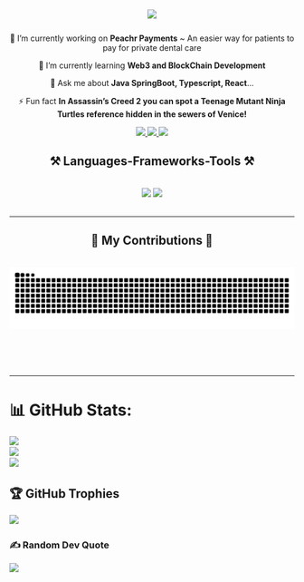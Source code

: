 <h1 align="center">
    <img src="https://readme-typing-svg.herokuapp.com/?font=Righteous&size=35&center=true&vCenter=true&width=500&height=70&duration=4000&lines=Hi+There!+👋;+I'm+Mohamed+Fakroun!;" />
</h1>


<div align="center">

🔭 I’m currently working on **Peachr Payments** ~ An easier way for patients to pay for private dental care

🌱 I’m currently learning **Web3 and BlockChain Development**

💬 Ask me about **Java SpringBoot, Typescript, React**...

⚡ Fun fact **In Assassin’s Creed 2 you can spot a Teenage Mutant Ninja Turtles reference hidden in the sewers of Venice!**
</div>

<div align="center"> 
  <a href="mailto:mohfakroun@gmail.com">
    <img src="https://img.shields.io/badge/Gmail-333333?style=for-the-badge&logo=gmail&logoColor=red" />
  </a>
  <a href="https://linkedin.com/in/mohamed-fakroun" target="_blank">
    <img src="https://img.shields.io/badge/LinkedIn-0077B5?style=for-the-badge&logo=linkedin&logoColor=white" target="_blank" />
  </a>
  <a href="https://www.peachr.co.uk" target="_blank">
     <img src="https://img.shields.io/badge/Portfolio-FF5722?style=for-the-badge&logo=todoist&logoColor=white" target="_blank" /> <!-- sqlite, safari, google-chrome are other good icon options -->
  </a>
</div>

<h2 align="center">⚒️ Languages-Frameworks-Tools ⚒️</h2>
<br/>
<div align="center">
    <img src="https://skillicons.dev/icons?i=react,html,css,vscode,github,figma,tailwind,git,gradle,aws,idea" />
    <img src="https://skillicons.dev/icons?i=python,typescript,express,spring,java,nextjs,postgres,sqlite,nodejs,flask" /><br>
</div>

<br/>

<hr/>

<div align="center">
  <h2>🐍 My Contributions 🐍</h2>
  <br>
  <img alt="snake eating my contributions" src="https://raw.githubusercontent.com/mohfakroun/mohfakroun/output/github-contribution-grid-snake.svg" />
  
  <br/><br/><br/>
</div>

<hr/>


# 📊 GitHub Stats:
![](https://github-readme-stats.vercel.app/api?username=mohfakroun&theme=tokyonight&hide_border=true&include_all_commits=true&count_private=true)<br/>
![](https://nirzak-streak-stats.vercel.app/?user=mohfakroun&theme=tokyonight&hide_border=true)<br/>
![](https://github-readme-stats.vercel.app/api/top-langs/?username=mohfakroun&theme=tokyonight&hide_border=true&include_all_commits=true&count_private=true&layout=compact)

## 🏆 GitHub Trophies
![](https://github-profile-trophy.vercel.app/?username=mohfakroun&theme=tokyonight&no-frame=true&no-bg=false&margin-w=4)

### ✍️ Random Dev Quote
![](https://quotes-github-readme.vercel.app/api?type=horizontal&theme=tokyonight)

<!-- Proudly created with GPRM ( https://gprm.itsvg.in ) -->
